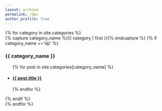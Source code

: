 ```yaml
---
layout: archive
permalink: /dp/
author_profile: true
---
```


<div id="archives">
{% for category in site.categories %}
  <div class="archive-group">
    {% capture category_name %}{{ category | first }}{% endcapture %}
    {% if category_name =='dp' %}
    <div id="#{{ category_name | slugize }}"></div>
    <h3 class="category-head">{{ category_name }}</h3>
    <a name="{{ category_name | slugize }}"></a>
    <ul>
    {% for post in site.categories[category_name] %}
    <li>
    <article class="archive-item">
      <h4><a href="{{ site.baseurl }}{{ post.url }}">{{ post.title }}</a></h4>
    </article>
    </li>
    {% endfor %}
    </ul>
    {% endif %}
  </div>
{% endfor %}
</div>